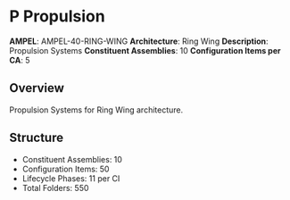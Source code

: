 # P Propulsion

**AMPEL**: AMPEL-40-RING-WING
**Architecture**: Ring Wing
**Description**: Propulsion Systems
**Constituent Assemblies**: 10
**Configuration Items per CA**: 5

## Overview
Propulsion Systems for Ring Wing architecture.

## Structure
- Constituent Assemblies: 10
- Configuration Items: 50
- Lifecycle Phases: 11 per CI
- Total Folders: 550
